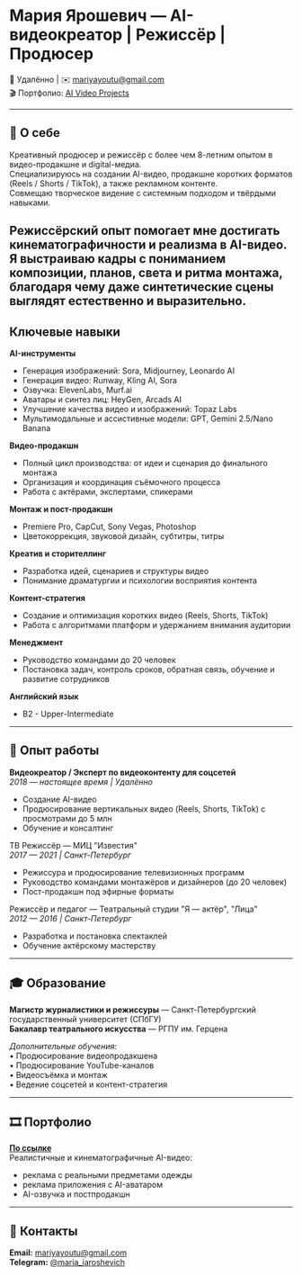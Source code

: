 #  Мария Ярошевич — AI-видеокреатор | Режиссёр | Продюсер  
📍 Удалённо | ✉️ mariyayoutu@gmail.com  
🎬 Портфолио: [AI Video Projects](https://drive.google.com/drive/folders/1SJOaql9RhZ61FJm81mVhurkjx3EFur1_?usp=sharing) 

---

## 🌟 О себе  
Креативный продюсер и режиссёр с более чем 8-летним опытом в видео-продакшне и digital-медиа.  
Специализируюсь на создании AI-видео, продакшне коротких форматов (Reels / Shorts / TikTok), а также рекламном контенте.  
Совмещаю творческое видение с системным подходом и твёрдыми навыками.

Режиссёрский опыт помогает мне достигать кинематографичности и реализма в AI-видео. Я выстраиваю кадры с пониманием композиции, планов, света и ритма монтажа, благодаря чему даже синтетические сцены выглядят естественно и выразительно.
---

## Ключевые навыки

**AI-инструменты**
- Генерация изображений: Sora, Midjourney, Leonardo AI  
- Генерация видео: Runway, Kling AI, Sora  
- Озвучка: ElevenLabs, Murf.ai  
- Аватары и синтез лиц: HeyGen, Arcads AI 
- Улучшение качества видео и изображений: Topaz Labs  
- Мультимодальные и ассистивные модели: GPT, Gemini 2.5/Nano Banana 

**Видео-продакшн**
- Полный цикл производства: от идеи и сценария до финального монтажа  
- Организация и координация съёмочного процесса  
- Работа с актёрами, экспертами, спикерами  

**Монтаж и пост-продакшн**
- Premiere Pro, CapCut, Sony Vegas, Photoshop  
- Цветокоррекция, звуковой дизайн, субтитры, титры  

**Креатив и сторителлинг**
- Разработка идей, сценариев и структуры видео  
- Понимание драматургии и психологии восприятия контента  

**Контент-стратегия**
- Создание и оптимизация коротких видео (Reels, Shorts, TikTok)  
- Работа с алгоритмами платформ и удержанием внимания аудитории  

**Менеджмент**
- Руководство командами до 20 человек  
- Постановка задач, контроль сроков, обратная связь, обучение и развитие сотрудников  

**Английский язык**
- B2 - Upper-Intermediate

---

## 💼 Опыт работы  

**Видеокреатор / Эксперт по видеоконтенту для соцсетей**  
_2018 — настоящее время | Удалённо_
- Создание AI-видео    
- Продюсирование вертикальных видео (Reels, Shorts, TikTok) с просмотрами до 5 млн  
- Обучение и консалтинг  

ТВ Режиссёр — МИЦ "Известия"  
_2017 — 2021 | Санкт-Петербург_  
- Режиссура и продюсирование телевизионных программ
- Руководство командами монтажёров и дизайнеров (до 20 человек)   
- Пост-продакшн под эфирные форматы  

Режиссёр и педагог — Театральный студии "Я — актёр", "Лица"  
_2012 — 2016 | Санкт-Петербург_  
- Разработка и постановка спектаклей  
- Обучение актёрскому мастерству  

---

## 🎓 Образование  

**Магистр журналистики и режиссуры** — Санкт-Петербургский государственный университет (СПбГУ)  
**Бакалавр театрального искусства** — РГПУ им. Герцена 

_Дополнительные обучения:_  
• Продюсирование видеопродакшена  
• Продюсирование YouTube-каналов  
• Видеосъёмка и монтаж  
• Ведение соцсетей и контент-стратегия 

---

## 🎞️ Портфолио  

[**По ссылке**](https://drive.google.com/drive/folders/1SJOaql9RhZ61FJm81mVhurkjx3EFur1_?usp=sharing)  
Реалистичные и кинематографичные AI-видео:  
- реклама с реальными предметами одежды  
- реклама приложения с AI-аватаром  
- AI-озвучка и постпродакшн  


---

## 📧 Контакты 

**Email:** [mariyayoutu@gmail.com](mailto:mariyayoutu@gmail.com)  
**Telegram:** [@maria_iaroshevich](https://t.me/maria_iaroshevich)  


